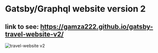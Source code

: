 # Gatsby/Graphql website version 2
## link to see: https://gamza222.github.io/gatsby-travel-website-v2/
![travel-website v2](https://user-images.githubusercontent.com/84990031/158013342-b55d5535-30c4-4042-9e8b-8464d1bd98db.png)
